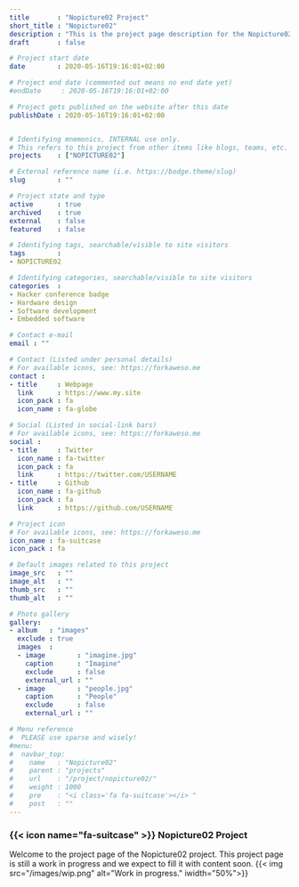 ```yaml
---
title       : "Nopicture02 Project"
short_title : "Nopicture02"
description : "This is the project page description for the Nopicture02 Project."
draft       : false

# Project start date
date        : 2020-05-16T19:16:01+02:00

# Project end date (commented out means no end date yet)
#endDate     : 2020-05-16T19:16:01+02:00

# Project gets published on the website after this date
publishDate : 2020-05-16T19:16:01+02:00


# Identifying mnemonics, INTERNAL use only.
# This refers to this project from other items like blogs, teams, etc.
projects    : ["NOPICTURE02"]

# External reference name (i.e. https://bodge.theme/slug)
slug        : ""

# Project state and type
active      : true
archived    : true
external    : false
featured    : false

# Identifying tags, searchable/visible to site visitors
tags        :
- NOPICTURE02

# Identifying categories, searchable/visible to site visitors
categories  :
- Hacker conference badge
- Hardware design
- Software development
- Embedded software

# Contact e-mail
email : ""

# Contact (Listed under personal details)
# For available icons, see: https://forkaweso.me
contact :
- title     : Webpage
  link      : https://www.my.site
  icon_pack : fa
  icon_name : fa-globe

# Social (Listed in social-link bars)
# For available icons, see: https://forkaweso.me
social :
- title     : Twitter
  icon_name : fa-twitter
  icon_pack : fa
  link      : https://twitter.com/USERNAME
- title     : Github
  icon_name : fa-github
  icon_pack : fa
  link      : https://github.com/USERNAME

# Project icon
# For available icons, see: https://forkaweso.me
icon_name : fa-suitcase
icon_pack : fa

# Default images related to this project
image_src   : ""
image_alt   : ""
thumb_src   : ""
thumb_alt   : ""

# Photo gallery
gallery:
- album   : "images"
  exclude : true
  images  :
  - image        : "imagine.jpg"
    caption      : "Imagine"
    exclude      : false
    external_url : ""
  - image        : "people.jpg"
    caption      : "People"
    exclude      : false
    external_url : ""

# Menu reference
#  PLEASE use sparse and wisely!
#menu:
#  navbar_top:
#    name   : "Nopicture02"
#    parent : "projects"
#    url    : "/project/nopicture02/"
#    weight : 1000
#    pre    : "<i class='fa fa-suitcase'></i> "
#    post   : ""
---
```


### {{< icon name="fa-suitcase" >}} Nopicture02 Project

Welcome to the project page of the Nopicture02 project. This project page is still a work in progress and we expect to fill it with content soon.
{{< img src="/images/wip.png" alt="Work in progress." iwidth="50%">}}
